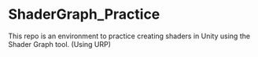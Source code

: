 # ShaderGraph_Practice

This repo is an environment to practice creating shaders in Unity using the Shader Graph tool. (Using URP)
